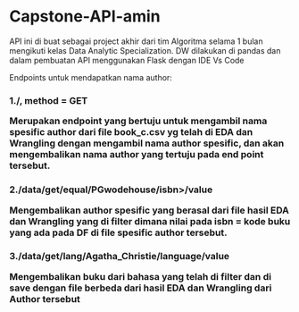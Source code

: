 # Capstone-API-amin

API ini di buat sebagai project akhir dari tim Algoritma selama 1 bulan mengikuti kelas Data Analytic Specialization. DW dilakukan di pandas dan dalam pembuatan API menggunakan Flask dengan IDE Vs Code

Endpoints untuk mendapatkan nama author:
<h3> 1./, method = GET

Merupakan endpoint yang bertuju untuk mengambil nama spesific author dari file book_c.csv yg telah di EDA dan Wrangling dengan mengambil nama author spesific, dan akan mengembalikan nama author yang tertuju pada end point tersebut.

<h3>2./data/get/equal/PGwodehouse/isbn>/value

Mengembalikan author spesific yang berasal dari file hasil EDA dan Wrangling yang di filter dimana nilai pada isbn = kode buku yang ada pada DF di file spesific author tersebut.

<h3>3./data/get/lang/Agatha_Christie/language/value

Mengembalikan buku dari bahasa yang telah di filter dan di save dengan file berbeda dari hasil EDA dan Wrangling dari Author tersebut
